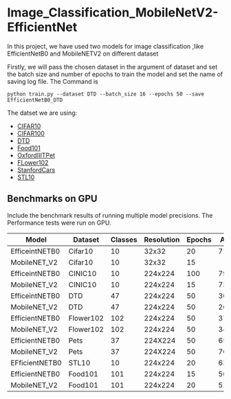 # Image_Classification_MobileNetV2-EfficientNet
In this project, we have used two models  for image classification ,like EfficientNetB0 and MobileNETV2 on different dataset 

Firstly, we will pass the chosen dataset in the argument  of dataset and set the batch size  and number of epochs to train the model and set the name of saving log file.
The Command is 
```
python train.py --dataset DTD --batch_size 16 --epochs 50 --save EfficientNetB0_DTD
```

The datset we are using:
* [CIFAR10](https://pytorch.org/vision/stable/generated/torchvision.datasets.CIFAR10.html#torchvision.datasets.CIFAR10)
* [CIFAR100](https://pytorch.org/vision/stable/generated/torchvision.datasets.CIFAR100.html#torchvision.datasets.CIFAR100)
* [DTD](https://pytorch.org/vision/stable/generated/torchvision.datasets.DTD.html#torchvision.datasets.DTD)
* [Food101](https://pytorch.org/vision/stable/generated/torchvision.datasets.Food101.html#torchvision.datasets.Food101)
* [OxfordIIITPet](https://pytorch.org/vision/stable/generated/torchvision.datasets.OxfordIIITPet.html#torchvision.datasets.OxfordIIITPet)
* [FLower102](https://pytorch.org/vision/stable/generated/torchvision.datasets.Flowers102.html#torchvision.datasets.Flowers102)
* [StanfordCars](https://pytorch.org/vision/stable/generated/torchvision.datasets.StanfordCars.html#torchvision.datasets.StanfordCars)
* [STL10](https://pytorch.org/vision/stable/generated/torchvision.datasets.STL10.html#torchvision.datasets.STL10)


## Benchmarks on GPU
Include the benchmark results of running multiple model precisions. 
 The Performance tests were run on GPU.


|     Model    | Dataset  | Classes|Resolution| Epochs|Accuracy|
---------------|----------|--------|----------|-------|--------|
|EfficeintNETB0| Cifar10  | 10     | 32x32    |20     |71.1999%|
|MobileNET_V2  | Cifar10  | 10     | 32x32    |15     |        |
|EfficeintNETB0| CINIC10  | 10     | 224x224  |100    |79.5578%|
|MobileNET_V2  | CINIC10  | 10     | 224x224  |15     |73      |
|EfficeintNETB0| DTD      | 47     | 224x224  |50     |30.2127 |
|MobileNET_V2  | DTD      | 47     | 224x224  |50     |26.64   |
|EfficientNETB0| Flower102| 102    | 224x224  |50     |37.25490|
|MobileNET_V2  | Flower102| 102    | 224x224  |50     |34.1176 |
|EfficientNETB0| Pets     | 37     | 224X224  |50     |65.16304|
|MobileNET_V2  | Pets     | 37     | 224X224  |50     |76.60356|
|EFficientNETB0| STL10    |10      | 224x224  |20     |63.00004|
|EfficientNETB0| Food101  |101     | 224x224  |15     |50.82508|
|MobileNET_V2  | Food101  |101     | 224x224  |20     |51.04505|



